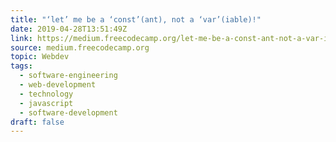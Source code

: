 ```yaml
---
title: "‘let’ me be a ‘const’(ant), not a ‘var’(iable)!"
date: 2019-04-28T13:51:49Z
link: https://medium.freecodecamp.org/let-me-be-a-const-ant-not-a-var-iable-1be52d153462?source=rss----336d898217ee---4&utm_medium=RSS&utm_source=news.12bit.vn
source: medium.freecodecamp.org
topic: Webdev
tags:
  - software-engineering
  - web-development
  - technology
  - javascript
  - software-development
draft: false
---
```

